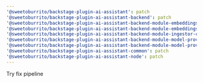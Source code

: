 ```yaml
---
'@sweetoburrito/backstage-plugin-ai-assistant': patch
'@sweetoburrito/backstage-plugin-ai-assistant-backend': patch
'@sweetoburrito/backstage-plugin-ai-assistant-backend-module-embeddings-provider-azure-open-ai': patch
'@sweetoburrito/backstage-plugin-ai-assistant-backend-module-embeddings-provider-ollama': patch
'@sweetoburrito/backstage-plugin-ai-assistant-backend-module-ingestor-catalog': patch
'@sweetoburrito/backstage-plugin-ai-assistant-backend-module-model-provider-azure-ai': patch
'@sweetoburrito/backstage-plugin-ai-assistant-backend-module-model-provider-ollama': patch
'@sweetoburrito/backstage-plugin-ai-assistant-common': patch
'@sweetoburrito/backstage-plugin-ai-assistant-node': patch
---
```


Try fix pipeline
